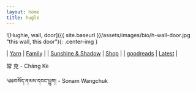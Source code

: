 ```yaml
---
layout: home
title: hugle
---
```



<div class="home-page">

![Hughie, wall, door]({{ site.baseurl }}/assets/images/bio/h-wall-door.jpg "this wall, this door"){: .center-img }

<div class="random-hughku">
</div>

<div class="home-text-box">

| [Yarn](/yarn) | [Family](http://family.carrollonline.uk) | 
| [Sunshine & Shadow](/sun) | [Shop](/shop/) | 
| [goodreads](https://www.goodreads.com/author/show/20671806.Hughie_Carroll) | [Latest](/bucket/reilly.html) |

</div>

&#x5E38; &#x514B; - Cháng Kè  

&#x0f04;&#x0f05;&#x0f56;&#x0f66;&#x0f7c;&#x0f51;&#x0f0c;&#x0f53;&#x0f58;&#x0f66;&#x0f0c;&#x0f51;&#x0f56;&#x0f44;&#x0f0c;&#x0f55;&#x0fb1;&#x0f74;&#x0f42;&#x0f0d; - Sonam Wangchuk

&nbsp;
</div>
